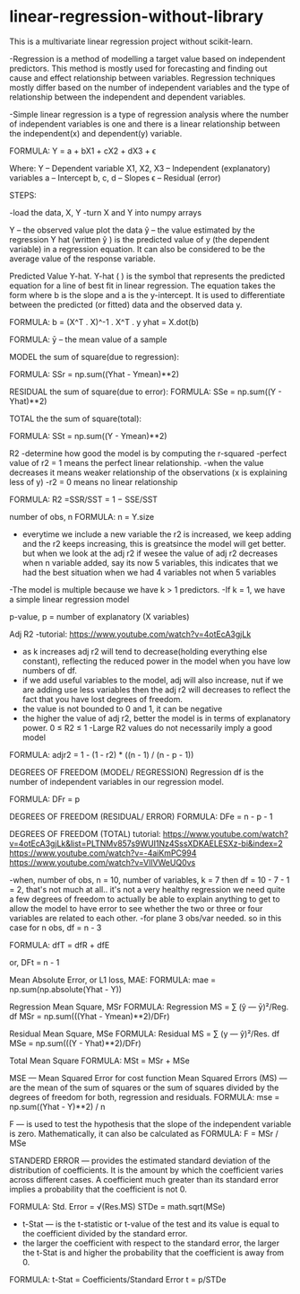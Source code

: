 # linear-regression-without-library

This is a multivariate linear regression project without scikit-learn.


-Regression is a method of modelling a target value based on independent predictors. 
This method is mostly used for forecasting and finding out cause and effect 
relationship between variables. Regression techniques mostly differ based on the 
number of independent variables and the type of relationship between the independent 
and dependent variables.

-Simple linear regression is a type of regression analysis where the number of 
independent variables is one and there is a linear relationship between the 
independent(x) and dependent(y) variable.

FORMULA: Y = a + bX1 + cX2 + dX3 + ϵ
 
Where:
Y – Dependent variable
X1, X2, X3 – Independent (explanatory) variables
a – Intercept
b, c, d – Slopes
ϵ – Residual (error)


STEPS:

-load the data, X, Y
-turn X and Y into numpy arrays


Y – the observed value
plot the data
ŷ – the value estimated by the regression 
Y hat (written ŷ ) is the predicted value of y (the dependent variable) 
in a regression equation. It can also be considered to be the average 
value of the response variable.

Predicted Value Y-hat. Y-hat ( ) is the symbol that represents the predicted 
equation for a line of best fit in linear regression. The equation takes the 
form where b is the slope and a is the y-intercept. It is used to differentiate 
between the predicted (or fitted) data and the observed data y.

FORMULA:
b = (X^T . X)^-1 . X^T . y
yhat = X.dot(b)

FORMULA: ȳ – the mean value of a sample

MODEL
the sum of square(due to regression):

FORMULA: SSr = np.sum((Yhat - Ymean)**2)

RESIDUAL
the sum of square(due to error):
FORMULA: SSe = np.sum((Y - Yhat)**2)

TOTAL
the the sum of square(total):

FORMULA: SSt = np.sum((Y - Ymean)**2)

R2
-determine how good the model is by computing the r-squared
-perfect value of r2 = 1 means the perfect linear relationship. 
-when the value decreases it means weaker relationship of the observations
(x is explaining less of y)
-r2 = 0 means no linear relationship

FORMULA: R2 =SSR/SST = 1 − SSE/SST

number of obs, n
FORMULA: n = Y.size

- everytime we include a new variable the r2 is increased, we keep adding
and the r2 keeps increasing, this is greatsince the model will get better.
but when we look at the adj r2 if wesee the value of adj r2 decreases when 
n variable added, say its now 5 variables, this indicates that we had the best 
situation when we had 4 variables not when 5 variables

-The model is multiple because we have k > 1 predictors.
-If k = 1, we have a simple linear regression model

p-value, p = number of explanatory (X variables)



Adj R2
-tutorial: https://www.youtube.com/watch?v=4otEcA3gjLk
- as k increases adj r2 will tend to decrease(holding everything else constant), 
reflecting the reduced power in the model when you have low numbers of df.
- if we add useful variables to the model, adj will also increase, nut if we
are adding use less variables then the adj r2 will decreases to reflect the
fact that you have lost degrees of freedom.
- the value is not bounded to 0 and 1, it can be negative
- the higher the value of adj r2, better the model is in terms of explanatory 
power.
0 ≤ R2 ≤ 1
-Large R2 values do not necessarily imply a good model

FORMULA: adjr2 = 1 - (1 - r2) * ((n - 1) / (n - p - 1))


DEGREES OF FREEDOM (MODEL/ REGRESSION)
Regression df is the number of independent variables in our regression model.

FORMULA: DFr = p


DEGREES OF FREEDOM (RESIDUAL/ ERROR)
FORMULA: DFe = n - p - 1


DEGREES OF FREEDOM (TOTAL)
tutorial: 
https://www.youtube.com/watch?v=4otEcA3gjLk&list=PLTNMv857s9WUI1Nz4SssXDKAELESXz-bi&index=2
https://www.youtube.com/watch?v=-4aiKmPC994
https://www.youtube.com/watch?v=VIlVWeUQ0vs

-when, number of obs, n = 10, 
number of variables, k = 7 
then df = 10 - 7 - 1 = 2, that's not much at all.. it's not a very healthy regression
we need quite a few degrees of freedom to actually be able to explain anything to get
to allow the model to have error to see whether the two or three or four variables are
related to each other.
-for plane 3 obs/var needed. so in this case for n obs, df = n - 3

FORMULA: dfT = dfR + dfE

or, DFt = n - 1


Mean Absolute Error, or L1 loss, MAE:
FORMULA: mae = np.sum(np.absolute(Yhat - Y))

Regression Mean Square, MSr
FORMULA: Regression MS = ∑ (ŷ — ӯ)²/Reg. df
MSr = np.sum(((Yhat - Ymean)**2)/DFr)

Residual Mean Square, MSe
FORMULA: Residual MS = ∑ (y — ŷ)²/Res. df
	 MSe = np.sum(((Y - Yhat)**2)/DFr)


Total Mean Square
FORMULA: MSt = MSr + MSe

MSE — Mean Squared Error for cost function
Mean Squared Errors (MS) — are the mean of the sum of squares or the sum of squares 
divided by the degrees of freedom for both, regression and residuals.
FORMULA: mse = np.sum((Yhat - Y)**2) / n


F — is used to test the hypothesis that the slope of the independent variable is zero. 
Mathematically, it can also be calculated as
FORMULA: F = MSr / MSe


STANDERD ERROR — provides the estimated standard deviation of the distribution of 
coefficients. It is the amount by which the coefficient varies across different cases. 
A coefficient much greater than its standard error implies a probability that the 
coefficient is not 0.

FORMULA: Std. Error = √(Res.MS)
STDe = math.sqrt(MSe)


- t-Stat — is the t-statistic or t-value of the test and its value is equal to the 
coefficient divided by the standard error.
- the larger the coefficient with respect to the standard error, the larger the 
t-Stat is and higher the probability that the coefficient is away from 0.

FORMULA: t-Stat = Coefficients/Standard Error
t = p/STDe




